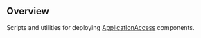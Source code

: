## Overview

Scripts and utilities for deploying [ApplicationAccess](https://github.com/alastairwyse/ApplicationAccess) components.